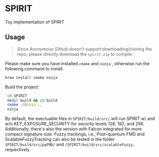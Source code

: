 # SPIRIT
Toy implementation of SPIRIT

## Usage
> Since _Anonymous Github_ doesn't support downloading/cloning the repo, please directly download the `spirit.zip` to compile.

Please make sure you have installed `cmake` and `ninja` , otherwise run the following command to install.
```bash
brew install cmake ninja
```


Build the project:
```bash
 cd SPIRIT
 mkdir build && cd build
 cmake -GNinja ..
 ninja
```

By default, the exectuable files in `SPIRIT/build/src/` will run $\mathsf{SPIRIT}$ w/ and w/o KEY_EXPOSURE_SECURITY for security levels 128, 192, and 256. Additionally, there's also the version with Falcon integrated for more compact signature size. Fuzzy trackings, i.e., Post-quantum FMD and ScalableFuzzyTracking can also be tested in the folder `SPIRIT/build/src/pqFMD/` and `/SPIRIT/build/src/scalableFuzzy`, respectively.
